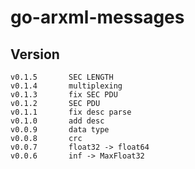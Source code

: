# go-arxml-messages


## Version
````shell
v0.1.5       SEC LENGTH
v0.1.4       multiplexing
v0.1.3       fix SEC PDU
v0.1.2       SEC PDU
v0.1.1       fix desc parse
v0.1.0       add desc
v0.0.9       data type
v0.0.8       crc
v0.0.7       float32 -> float64 
v0.0.6       inf -> MaxFloat32
````

